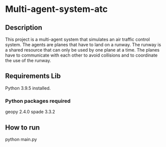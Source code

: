 # Multi-agent-system-atc

## Description

This project is a multi-agent system that simulates an air traffic control system. The agents are planes that have to land on a runway. The runway is a shared resource that can only be used by one plane at a time. The planes have to communicate with each other to avoid collisions and to coordinate the use of the runway.

## Requirements Lib

Python 3.9.5 installed.

### Python packages required

geopy 2.4.0
spade 3.3.2

## How to run

python main.py



